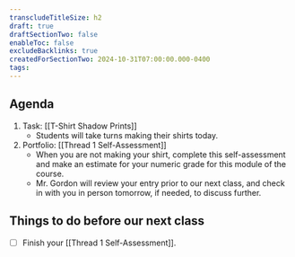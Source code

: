 ```yaml
---
transcludeTitleSize: h2
draft: true
draftSectionTwo: false
enableToc: false
excludeBacklinks: true
createdForSectionTwo: 2024-10-31T07:00:00.000-0400
tags:
---
```

## Agenda
1. Task: [[T-Shirt Shadow Prints]]
	- Students will take turns making their shirts today.
1. Portfolio: [[Thread 1 Self-Assessment]]
	- When you are not making your shirt, complete this self-assessment and make an estimate for your numeric grade for this module of the course.
	- Mr. Gordon will review your entry prior to our next class, and check in with you in person tomorrow, if needed, to discuss further.
## Things to do before our next class
- [ ] Finish your [[Thread 1 Self-Assessment]].